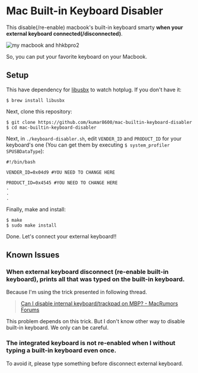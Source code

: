 # Mac Built-in Keyboard Disabler

This disable(/re-enable) macbook's built-in keyboard smarty __when your external keyboard connected(/disconnected)__.

![my macbook and hhkbpro2](https://syeygw.bn1301.livefilestore.com/y2p1O8cDq2aAw0ftSKuQ6XdEtFWH3-J9xQzadbdOXajhWzlG4i1uvOhSpm72CYtTq0twBdh9Epf9z2rDbhnOKdgfMRPiVczzidoW_uNmvG8rFY/1385784561950.jpg?psid=1)

So, you can put your favorite keyboard on your Macbook.

## Setup

This have dependency for [libusbx](http://libusbx.org/) to watch hotplug. If you don't have it:

```
$ brew install libusbx
```

Next, clone this repository:

```
$ git clone https://github.com/kumar8600/mac-builtin-keyboard-disabler
$ cd mac-builtin-keyboard-disabler
```

Next, in `./keyboard-disabler.sh`, edit `VENDER_ID` and `PRODUCT_ID` for your keyboard's one (You can get them by executing `$ system_profiler SPUSBDataType`):

```
#!/bin/bash

VENDER_ID=0x04d9 #YOU NEED TO CHANGE HERE

PRODUCT_ID=0x4545 #YOU NEED TO CHANGE HERE
.
.
.
```

Finally, make and install:

```
$ make
$ sudo make install
```

Done. Let's connect your external keyboard!!

## Known Issues

### When external keyboard disconnect (re-enable built-in keyboard), prints all that was typed on the built-in keyboard.

Because I'm using the trick presented in following thread.

> [Can I disable internal keyboard/trackpad on MBP? - MacRumors Forums](http://forums.macrumors.com/showthread.php?t=433407)

This problem depends on this trick. But I don't know other way to disable built-in keyboard. We only can be careful.

### The integrated keyboard is not re-enabled when I without typing a built-in keyboard even once.

To avoid it, please type something before disconnect external keyboard.

